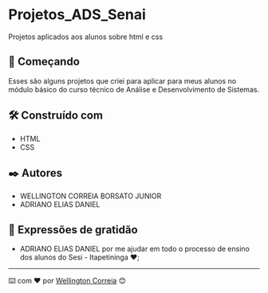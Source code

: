 # Projetos_ADS_Senai

Projetos aplicados aos alunos sobre html e css

## 🚀 Começando

Esses são alguns projetos que criei para aplicar para meus alunos no módulo básico do curso técnico de Análise e Desenvolvimento de Sistemas.

## 🛠️ Construído com

* HTML
* CSS

## ✒️ Autores

* WELLINGTON CORREIA BORSATO JUNIOR
* ADRIANO ELIAS DANIEL

## 🎁 Expressões de gratidão

* ADRIANO ELIAS DANIEL por me ajudar em todo o processo de ensino dos alunos do Sesi - Itapetininga ❤️;

---
⌨️ com ❤️ por [Wellington Correia](https://github.com/wellingtoncorreia) 😊
